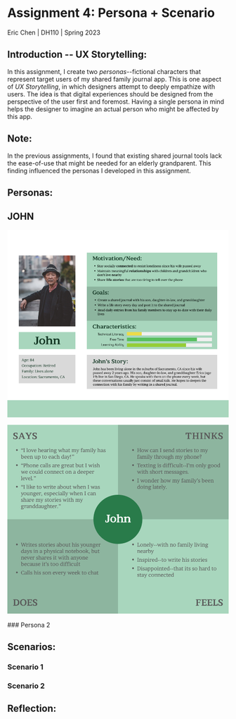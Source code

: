 # **Assignment 4: Persona + Scenario**
Eric Chen | DH110 | Spring 2023

## **Introduction -- UX Storytelling:**
In this assignment, I create two *personas*--fictional characters that represent target users of my shared family journal app. This is one aspect of *UX Storytelling*, in which designers attempt to deeply empathize with users. The idea is that digital experiences should be designed from the perspective of the user first and foremost. Having a single persona in mind helps the designer to imagine an actual person who might be affected by this app.  

## **Note:**
In the previous assignments, I found that existing shared journal tools lack the ease-of-use that might be needed for an elderly grandparent. This finding influenced the personas I developed in this assignment.

## **Personas:**
<p align="center">
  <h2 width="300px">JOHN</h2>
</p>
<p align="center">
  <img src="../Images/persona-john.png" alt="persona information for John" width="900px"/>
</p>
<p align="center">
  <img src="../Images/empathy-john.png" alt="empathy map for John" width="800px"/>
</p>
### Persona 2 

## **Scenarios:**
### Scenario 1
### Scenario 2

## **Reflection:**
